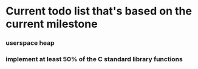 # Current todo list that's based on the current milestone
### userspace heap
### implement at least 50% of the C standard library functions
